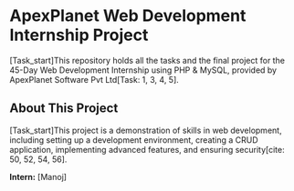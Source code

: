 # ApexPlanet Web Development Internship Project

[Task_start]This repository holds all the tasks and the final project for the 45-Day Web Development Internship using PHP & MySQL, provided by ApexPlanet Software Pvt Ltd[Task: 1, 3, 4, 5].

## About This Project

[Task_start]This project is a demonstration of skills in web development, including setting up a development environment, creating a CRUD application, implementing advanced features, and ensuring security[cite: 50, 52, 54, 56].


**Intern:** [Manoj]
